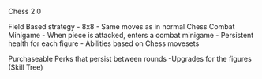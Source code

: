 Chess 2.0

Field Based strategy
    - 8x8
    - Same moves as in normal Chess
Combat Minigame
    - When piece is attacked, enters a combat minigame
        - Persistent health for each figure
        - Abilities based on Chess movesets

Purchaseable Perks that persist between rounds
    -Upgrades for the figures (Skill Tree)
    
